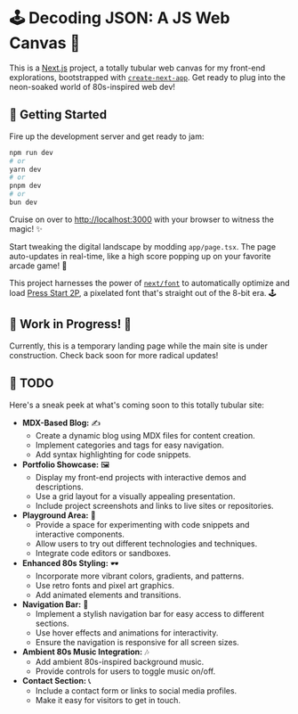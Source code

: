 # 🕹️ Decoding JSON: A JS Web Canvas 🎨

This is a [Next.js](https://nextjs.org) project, a totally tubular web canvas for my front-end explorations, bootstrapped with [`create-next-app`](https://nextjs.org/docs/app/api-reference/cli/create-next-app). Get ready to plug into the neon-soaked world of 80s-inspired web dev!

## 💾 Getting Started

Fire up the development server and get ready to jam:

```bash
npm run dev
# or
yarn dev
# or
pnpm dev
# or
bun dev
```

Cruise on over to [http://localhost:3000](http://localhost:3000) with your browser to witness the magic! ✨

Start tweaking the digital landscape by modding `app/page.tsx`. The page auto-updates in real-time, like a high score popping up on your favorite arcade game! 👾

This project harnesses the power of [`next/font`](https://nextjs.org/docs/app/building-your-application/optimizing/fonts) to automatically optimize and load [Press Start 2P](https://fonts.google.com/specimen/Press+Start+2P), a pixelated font that's straight out of the 8-bit era. 🕹️

## 🚧 Work in Progress! 🚧

Currently, this is a temporary landing page while the main site is under construction. Check back soon for more radical updates!

## 📝 TODO

Here's a sneak peek at what's coming soon to this totally tubular site:

-   **MDX-Based Blog:** ✍️
    -   Create a dynamic blog using MDX files for content creation.
    -   Implement categories and tags for easy navigation.
    -   Add syntax highlighting for code snippets.
-   **Portfolio Showcase:** 🖼️
    -   Display my front-end projects with interactive demos and descriptions.
    -   Use a grid layout for a visually appealing presentation.
    -   Include project screenshots and links to live sites or repositories.
-   **Playground Area:** 🧪
    -   Provide a space for experimenting with code snippets and interactive components.
    -   Allow users to try out different technologies and techniques.
    -   Integrate code editors or sandboxes.
-   **Enhanced 80s Styling:** 🕶️
    -   Incorporate more vibrant colors, gradients, and patterns.
    -   Use retro fonts and pixel art graphics.
    -   Add animated elements and transitions.
-   **Navigation Bar:** 🧭
    -   Implement a stylish navigation bar for easy access to different sections.
    -   Use hover effects and animations for interactivity.
    -   Ensure the navigation is responsive for all screen sizes.
-   **Ambient 80s Music Integration:** 🎶
    -   Add ambient 80s-inspired background music.
    -   Provide controls for users to toggle music on/off.
-   **Contact Section:** 📞
    -   Include a contact form or links to social media profiles.
    -   Make it easy for visitors to get in touch.
